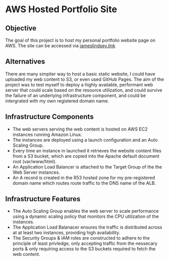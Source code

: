 # AWS Hosted Portfolio Site

## Objective
The goal of this project is to host my personal portfolio website page on AWS. The site can be accessed via [jameslindsey.link](jameslindsey.link)

## Alternatives
There are many simplier way to host a basic static website, I could have uploaded my web content to S3, or even used GitHub Pages. The aim of the project was to test myself to deploy a highly available, performant web server that could scale based on the resource utilization, and could survive the failure of an underlying infrastructure component, and  could be intergrated with my own registered domain name.

## Infrastructure Components
- The web servers serving the web content is hosted on AWS EC2 instances running Amazon Linux. 
- The instances are deployed using a launch configuration and an Auto Scaling Group.
- Every time an instance in launched it retrieves the website content files from a S3 bucket, which are copied into the Apache default document root (var/www/html).
- An Application Load Balancer is attached to the Target Group of the the Web Server instances.
- An A record is created in the R53 hosted zone for my pre-registered domain name which routes route traffic to the DNS name of the ALB.

## Infrastructure Features
- The Auto Scaling Group enables the web server to scale performance using a dynamic scaling policy that monitors the CPU utilization of the instances.
- The Application Load Balanacer ensures the traffic is distributed across at at least two instances, providing high availability.
- The Security Groups & IAM roles are constructed to adhere to the principle of least privledge, only accepting traffic from the nessecary ports & only requiring access to the S3 buckets required to fetch the web content.
